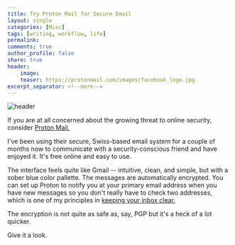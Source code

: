 ```yaml
---
title: Try Proton Mail for Secure Email
layout: single
categories: [Misc]
tags: [writing, workflow, life]
permalink: 
comments: true
author_profile: false
share: true
header:
    image: 
    teaser: https://protonmail.com/images/facebook_logo.jpg
excerpt_separator: <!--more-->
---
```


![header](https://protonmail.com/images/facebook_logo.jpg)

If you are at all concerned about the growing threat to online security, consider [Proton Mail.](https://protonmail.com/)

I've been using their secure, Swiss-based email system for a couple of months now to communicate with a security-conscious friend and have enjoyed it. It's free online and easy to use.

<!--more-->

The interface feels quite like Gmail -- intuitive, clean, and simple, but with a sober blue color pallette. The messages are automatically encrypted. You can set up Proton to notify you at your primary email address when you have new messages so you don't really have to check two addresses, which is one of my principles in [keeping your inbox clear.](http://www.keithbuhler.com/buhlerreport/workflow/2016/08/18/how-to-empty-your-inbox-with-googles-help.html)

The encryption is not quite as safe as, say, PGP but it's a heck of a lot quicker. 

Give it a look. 